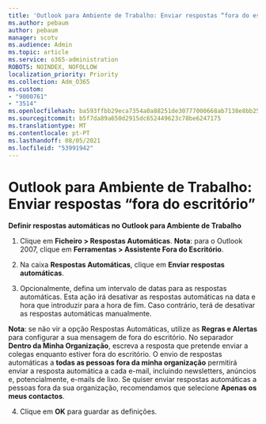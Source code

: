 ```yaml
---
title: 'Outlook para Ambiente de Trabalho: Enviar respostas “fora do escritório”'
ms.author: pebaum
author: pebaum
manager: scotv
ms.audience: Admin
ms.topic: article
ms.service: o365-administration
ROBOTS: NOINDEX, NOFOLLOW
localization_priority: Priority
ms.collection: Adm_O365
ms.custom:
- "9000761"
- "3514"
ms.openlocfilehash: ba593ffbb29eca7354a0a88251de30777000668ab7138e8bb2539dbf0f6431d7
ms.sourcegitcommit: b5f7da89a650d2915dc652449623c78be6247175
ms.translationtype: MT
ms.contentlocale: pt-PT
ms.lasthandoff: 08/05/2021
ms.locfileid: "53991942"
---
```

# <a name="outlook-desktop-send-out-of-office-replies"></a>Outlook para Ambiente de Trabalho: Enviar respostas “fora do escritório”

**Definir respostas automáticas no Outlook para Ambiente de Trabalho**

1. Clique em **Ficheiro > Respostas Automáticas**. **Nota**: para o Outlook 2007, clique em **Ferramentas > Assistente Fora do Escritório**.

2. Na caixa **Respostas Automáticas**, clique em **Enviar respostas automáticas**.

3. Opcionalmente, defina um intervalo de datas para as respostas automáticas. Esta ação irá desativar as respostas automáticas na data e hora que introduzir para a hora de fim. Caso contrário, terá de desativar as respostas automáticas manualmente.

**Nota**: se não vir a opção Respostas Automáticas, utilize as **Regras e Alertas** para configurar a sua mensagem de fora do escritório. No separador **Dentro da Minha Organização**, escreva a resposta que pretende enviar a colegas enquanto estiver fora do escritório. O envio de respostas automáticas a **todas as pessoas fora da minha organização** permitirá enviar a resposta automática a cada e-mail, incluindo newsletters, anúncios e, potencialmente, e-mails de lixo. Se quiser enviar respostas automáticas a pessoas fora da sua organização, recomendamos que selecione **Apenas os meus contactos**.

4. Clique em **OK** para guardar as definições.
